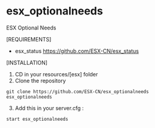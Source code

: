 # esx_optionalneeds
ESX Optional Needs

[REQUIREMENTS]
- esx_status https://github.com/ESX-CN/esx_status

[INSTALLATION]

1) CD in your resources/[esx] folder
2) Clone the repository
```
git clone https://github.com/ESX-CN/esx_optionalneeds esx_optionalneeds
```
3) Add this in your server.cfg :

```
start esx_optionalneeds
```
